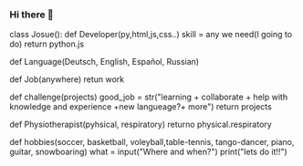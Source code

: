 ### Hi there 👋

class Josue():
  def Developer(py,html,js,css..)
    skill = any we need(I going to do)
    return python.js
  
  def Language(Deutsch, English, Español, Russian)
  
  def Job(anywhere)
      retun work
      
  def challenge(projects)
      good_job = str("learning + collaborate + help with knowledge and experience +new langueage?+ more")
      return projects
  
  def Physiotherapist(pyhsical, respiratory)
      returno physical.respiratory
      
  def hobbies(soccer, basketball, voleyball,table-tennis, tango-dancer, piano, guitar, snowboaring)
      what = input("Where and when?")
      print("lets do it!!")
  
  
